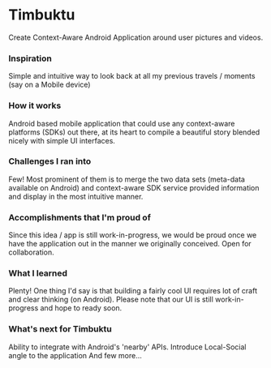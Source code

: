 # Timbuktu

Create Context-Aware Android Application around user pictures and videos.

### Inspiration
Simple and intuitive way to look back at all my previous travels / moments (say on a Mobile device)

### How it works
Android based mobile application that could use any context-aware platforms (SDKs) out there, at its heart to 
compile a beautiful story blended nicely with simple UI interfaces.

### Challenges I ran into
Few! Most prominent of them is to merge the two data sets (meta-data available on Android) and context-aware SDK
service provided information and display in the most intuitive manner.

### Accomplishments that I'm proud of
Since this idea / app is still work-in-progress, we would be proud once we have the application out in the manner we 
originally conceived. Open for collaboration.

### What I learned
Plenty! One thing I'd say is that building a fairly cool UI requires lot of craft and clear thinking (on Android). 
Please note that our UI is still work-in-progress and hope to ready soon.

### What's next for Timbuktu
Ability to integrate with Android's 'nearby' APIs.
Introduce Local-Social angle to the application
And few more...
